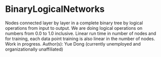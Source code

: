 # BinaryLogicalNetworks
Nodes connected layer by layer in a complete binary tree by logical operations from input to output. We are doing logical operations on numbers from 0.0 to 1.0 inclusive. Linear run time in number of nodes and for training, each data point training is also linear in the number of nodes. Work in progress. Author(s): Yue Dong (currently unemployed and organizationally unaffiliated)
